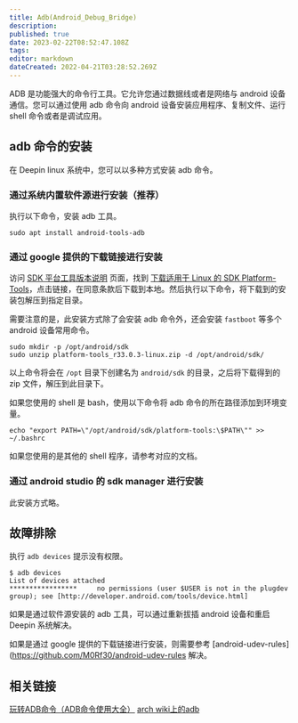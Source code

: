 ```yaml
---
title: Adb(Android_Debug_Bridge)
description: 
published: true
date: 2023-02-22T08:52:47.108Z
tags: 
editor: markdown
dateCreated: 2022-04-21T03:28:52.269Z
---
```


ADB 是功能强大的命令行工具。它允许您通过数据线或者是网络与 android 设备通信。您可以通过使用 adb 命令向 android 设备安装应用程序、复制文件、运行 shell 命令或者是调试应用。

## adb 命令的安装

在 Deepin linux 系统中，您可以以多种方式安装 adb 命令。

### 通过系统内置软件源进行安装（推荐）

执行以下命令，安装 adb 工具。

``` shell
sudo apt install android-tools-adb
```

### 通过 google 提供的下载链接进行安装

访问 [SDK 平台工具版本说明](https://developer.android.com/studio/releases/platform-tools) 页面，找到 [下载适用于 Linux 的 SDK Platform-Tools](https://dl.google.com/android/repository/platform-tools-latest-linux.zip)，点击链接，在同意条款后下载到本地。然后执行以下命令，将下载到的安装包解压到指定目录。

需要注意的是，此安装方式除了会安装 adb 命令外，还会安装 `fastboot` 等多个 android 设备常用命令。

``` shell
sudo mkdir -p /opt/android/sdk
sudo unzip platform-tools_r33.0.3-linux.zip -d /opt/android/sdk/
```

以上命令将会在 `/opt` 目录下创建名为 `android/sdk` 的目录，之后将下载得到的 zip 文件，解压到此目录下。

如果您使用的 shell 是 bash，使用以下命令将 adb 命令的所在路径添加到环境变量。

```
echo "export PATH=\"/opt/android/sdk/platform-tools:\$PATH\"" >> ~/.bashrc
```

如果您使用的是其他的 shell 程序，请参考对应的文档。

### 通过 android studio 的 sdk manager 进行安装

此安装方式略。

## 故障排除

执行 `adb devices` 提示没有权限。

```
$ adb devices
List of devices attached
*****************     no permissions (user $USER is not in the plugdev group); see [http://developer.android.com/tools/device.html]
```

如果是通过软件源安装的 adb 工具，可以通过重新拔插 android 设备和重启 Deepin 系统解决。

如果是通过 google 提供的下载链接进行安装，则需要参考 [android-udev-rules](https://github.com/M0Rf30/android-udev-rules 解决。

## 相关链接
[玩转ADB命令（ADB命令使用大全）](https://blog.csdn.net/zhonglunshun/article/details/78362439)
[arch wiki上的adb](https://wiki.archlinux.org/index.php/Android_Debug_Bridge)